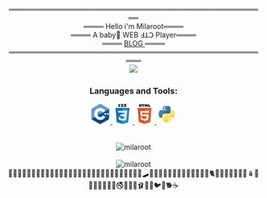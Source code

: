 <p align="center">
  <a>════════════════════════════════════════════════════</a><br>
  <a>════ Hello i'm Milaroot════ </a><br>
  <a>════ A baby👶 WEB ꓞꓕꓛ Player════ </a><br>
  <a>════ <a href='https://milaroot.github.io'>BLOG </a>════ </a><br>
  <a>═════════════════════════════════════════════════════</a><br>
  <a href="https://www.youtube.com/watch?v=lcPHFQP9GN0">
  <img src="https://github.com/Milaroot/Milaroot/blob/main/MILA.gif" />
  </a>
  <br>
</p>
<h3 align="center">Languages and Tools:</h3>
<p align="center"> 
  <a href="https://www.w3schools.com/cpp/" target="_blank"> 
    <img src="https://raw.githubusercontent.com/devicons/devicon/master/icons/cplusplus/cplusplus-original.svg" alt="cplusplus" width="40" height="40"/> 
  </a> 
  <a href="https://www.w3schools.com/css/" target="_blank"> 
    <img src="https://raw.githubusercontent.com/devicons/devicon/master/icons/css3/css3-original-wordmark.svg" alt="css3" width="40" height="40"/> 
  </a> 
  <a href="https://www.w3.org/html/" target="_blank"> 
  <img src="https://raw.githubusercontent.com/devicons/devicon/master/icons/html5/html5-original-wordmark.svg" alt="html5" width="40" height="40"/> 
  </a> 
  <a href="https://www.python.org" target="_blank"> 
    <img src="https://raw.githubusercontent.com/devicons/devicon/master/icons/python/python-original.svg" alt="python" width="40" height="40"/>
  </a><br>
  <br><br>
  <img src="https://github-readme-stats.vercel.app/api?username=milaroot&show_icons=true&locale=en&&theme=ocean_dark" alt="milaroot" />
  <br>
  <br>
  <img src="https://github-readme-stats.vercel.app/api/top-langs?username=milaroot&show_icons=true&locale=en&layout=compact&&theme=ocean_dark" alt="milaroot" /><br>
  <a>👖🍍🍔🦺🏯🎠👤🍁🎲🐄💞🤢🎅🎏🐛🚳💩🗿💝🐼🐍🗾💮🧮🧦🦤🥂🚧🎪🛹😜🚬💞🎿😘🤣🍴🗾🔮🌽🍴🤤👯🐈💪🫣💜🤖👲🎍⛵🪆🎩🙁🔭🤟💎🤒🔭🚭👖🎣😞🩰👖👄🐦🔧🐕☕</a>
</p>









